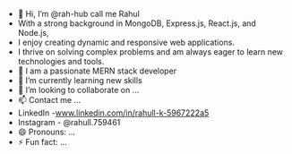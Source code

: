 - 👋 Hi, I’m @rah-hub call me Rahul
-  With a strong background in MongoDB, Express.js, React.js, and Node.js,
-   I enjoy creating dynamic and responsive web applications.
-   I thrive on solving complex problems and am always eager to learn new technologies and tools.
- 👀 I am a passionate MERN stack developer
- 🌱 I’m currently learning new skills
- 💞️ I’m looking to collaborate on ...
- 📫 Contact me ...
- LinkedIn -www.linkedin.com/in/rahull-k-5967222a5
- Instagram - @rahull.759461
- 😄 Pronouns: ...
- ⚡ Fun fact: ...

<!---
rah-hub/rah-hub is a ✨ special ✨ repository because its `README.md` (this file) appears on your GitHub profile.
You can click the Preview link to take a look at your changes.
--->

